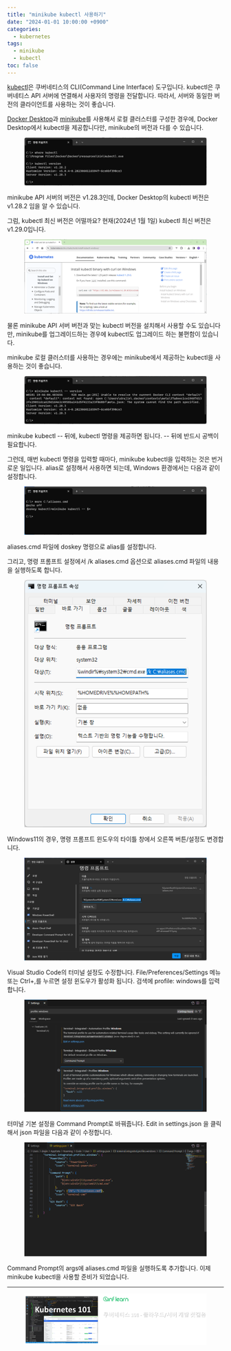 ```yaml
---
title: "minikube kubectl 사용하기"
date: "2024-01-01 10:00:00 +0900"
categories:
  - kubernetes
tags:
  - minikube
  - kubectl
toc: false
---
```

[kubectl](https://kubernetes.io/docs/reference/kubectl/)은 쿠버네티스의 CLI(Command Line Interface) 도구입니다.
kubectl은 쿠버네티스 API 서버에 연결해서 사용자의 명령을 전달합니다.
따라서, 서버와 동일한 버전의 클라이언트를 사용하는 것이 좋습니다.<BR>

[Docker Desktop](https://www.docker.com/products/docker-desktop/)과 [minikube](https://minikube.sigs.k8s.io/)를 사용해서 로컬 클러스터를 구성한 경우에,
Docker Desktop에서 kubectl을 제공합니다만, minikube의 버전과 다를 수 있습니다.

<figure>
  <a href="/assets/images/minikube-kubectl/docker - kubectl.png">
  <img src="/assets/images/minikube-kubectl/docker - kubectl.png" alt="Docker Desktop의 kubectl 버전"></a>
</figure>

minikube API 서버의 버전은 v1.28.3인데, Docker Desktop의 kubectl 버전은 v1.28.2 임을 알 수 있습니다. <BR>

그럼, kubectl 최신 버전은 어떨까요? 현재(2024년 1월 1일) kubectl 최신 버전은 v1.29.0입니다.

<figure>
  <a href="/assets/images/minikube-kubectl/kubectl latest.png">
  <img src="/assets/images/minikube-kubectl/kubectl latest.png" alt="kubectl 최신 버전"></a>
</figure>

물론 minikube API 서버 버전과 맞는 kubectl 버전을 설치해서 사용할 수도 있습니다만,
minikube를 업그레이드하는 경우에 kubectl도 업그레이드 하는 불편함이 있습니다. <BR>

minikube 로컬 클러스터를 사용하는 경우에는 minikube에서 제공하는 kubectl을 사용하는 것이 좋습니다.

<figure>
  <a href="/assets/images/minikube-kubectl/minikube - kubectl.png">
  <img src="/assets/images/minikube-kubectl/minikube - kubectl.png" alt="minikube의 kubectl 버전"></a>
</figure>

minikube kubectl -- 뒤에, kubectl 명령을 제공하면 됩니다. -- 뒤에 반드시 공백이 필요합니다. <BR>

그런데, 매번 kubectl 명령을 입력할 때마다, minikube kubectl을 입력하는 것은 번거로운 일입니다.
alias로 설정해서 사용하면 되는데, Windows 환경에서는 다음과 같이 설정합니다.

<figure>
  <a href="/assets/images/minikube-kubectl/aliases.png">
  <img src="/assets/images/minikube-kubectl/aliases.png" alt="aliases.cmd 파일"></a>
</figure>

aliases.cmd 파일에 doskey 명령으로 alias를 설정합니다. <BR>

그리고, 명령 프롬프트 설정에서 /k aliases.cmd 옵션으로 aliases.cmd 파일의 내용을 실행하도록 합니다.

<figure>
  <a href="/assets/images/minikube-kubectl/cmd - settings.png">
  <img src="/assets/images/minikube-kubectl/cmd - settings.png" alt="명령 프롬프트 설정"></a>
</figure>

Windows11의 경우, 명령 프롬프트 윈도우의 타이틀 창에서 오른쪽 버튼/설정도 변경합니다.

<figure>
  <a href="/assets/images/minikube-kubectl/cmd - settings2.png">
  <img src="/assets/images/minikube-kubectl/cmd - settings2.png" alt="명령 프롬프트 설정2"></a>
</figure>

Visual Studio Code의 터미널 설정도 수정합니다.
File/Preferences/Settings 메뉴 또는 Ctrl+,를 누르면 설정 윈도우가 활성화 됩니다.
검색에 profile: windows를 입력합니다.

<figure>
  <a href="/assets/images/minikube-kubectl/code - settings.png">
  <img src="/assets/images/minikube-kubectl/code - settings.png" alt="VS Code 설정"></a>
</figure>

터미널 기본 설정을 Command Prompt로 바꿔줍니다.
Edit in settings.json 을 클릭해서 json 파일을 다음과 같이 수정합니다.

<figure>
  <a href="/assets/images/minikube-kubectl/code - settings2.png">
  <img src="/assets/images/minikube-kubectl/code - settings2.png" alt="VS Code 설정2"></a>
</figure>

Command Prompt의 args에 aliases.cmd 파일을 실행하도록 추가합니다.
이제 minikube kubectl을 사용할 준비가 되었습니다.

---

<figure>
  <a href="https://inf.run/1zjZ">
  <img src="/assets/images/k8s-beyond/kub101-ad.png" style="background-color:#43487C"
     alt="인프런 - 쿠버네티스 101 - 클라우드/서버 개발 첫걸음"></a>
</figure>
